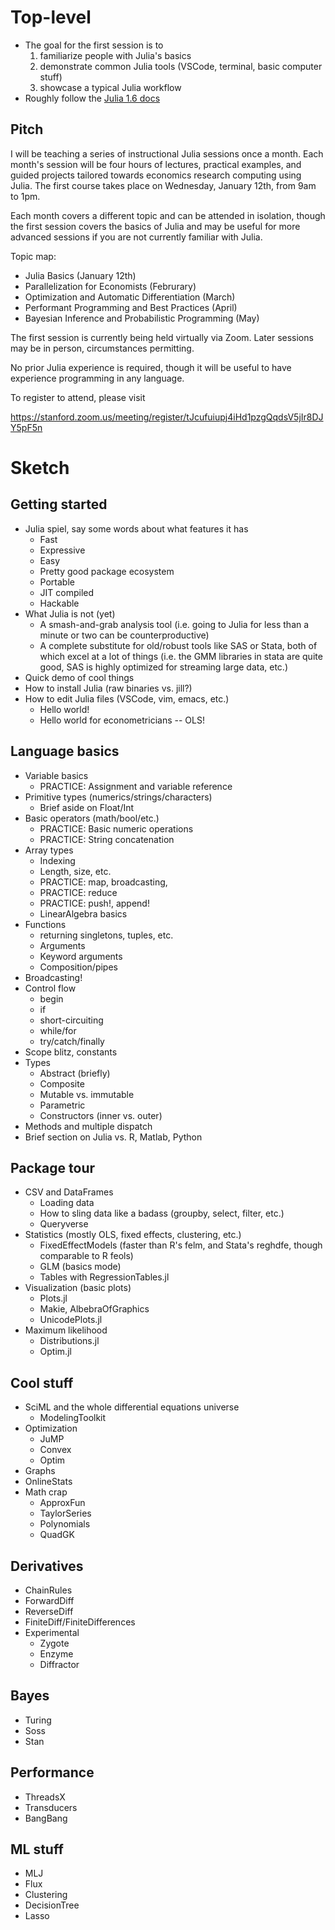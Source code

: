 # Top-level

- The goal for the first session is to 
    1. familiarize people with Julia's basics
    2. demonstrate common Julia tools (VSCode, terminal, basic computer stuff)
    3. showcase a typical Julia workflow
- Roughly follow the [Julia 1.6 docs](https://docs.julialang.org/en/v1.6/)

## Pitch

I will be teaching a series of instructional Julia sessions once a month. Each month's session will be four hours of lectures, practical examples, and guided projects tailored towards economics research computing using Julia. The first course takes place on Wednesday, January 12th, from 9am to 1pm.

Each month covers a different topic and can be attended in isolation, though the first session covers the basics of Julia and may be useful for more advanced sessions if you are not currently familiar with Julia.

Topic map:

- Julia Basics (January 12th)
- Parallelization for Economists (Februrary)
- Optimization and Automatic Differentiation (March)
- Performant Programming and Best Practices (April)
- Bayesian Inference and Probabilistic Programming (May)

The first session is currently being held virtually via Zoom. Later sessions may be in person, circumstances permitting. 

No prior Julia experience is required, though it will be useful to have experience programming in any language.

To register to attend, please visit

https://stanford.zoom.us/meeting/register/tJcufuiupj4iHd1pzgQqdsV5jIr8DJY5pF5n

# Sketch

## Getting started

- Julia spiel, say some words about what features it has
    - Fast
    - Expressive
    - Easy
    - Pretty good package ecosystem
    - Portable
    - JIT compiled
    - Hackable
- What Julia is not (yet)
    - A smash-and-grab analysis tool (i.e. going to Julia for less than a minute or two can be counterproductive)
    - A complete substitute for old/robust tools like SAS or Stata, both of which excel at a lot of things (i.e. the GMM libraries in stata are quite good, SAS is highly optimized for streaming large data, etc.)
- Quick demo of cool things
- How to install Julia (raw binaries vs. jill?)
- How to edit Julia files (VSCode, vim, emacs, etc.)
    - Hello world!
    - Hello world for econometricians -- OLS!

## Language basics

- Variable basics
    - PRACTICE: Assignment and variable reference
- Primitive types (numerics/strings/characters)
    - Brief aside on Float/Int
- Basic operators (math/bool/etc.)
    - PRACTICE: Basic numeric operations
    - PRACTICE: String concatenation
- Array types
    - Indexing
    - Length, size, etc.
    - PRACTICE: map, broadcasting, 
    - PRACTICE: reduce
    - PRACTICE: push!, append!
    - LinearAlgebra basics
- Functions
    - returning singletons, tuples, etc.
    - Arguments
    - Keyword arguments
    - Composition/pipes
- Broadcasting!
- Control flow
    - begin
    - if
    - short-circuiting
    - while/for
    - try/catch/finally
- Scope blitz, constants
- Types
    - Abstract (briefly)
    - Composite
    - Mutable vs. immutable
    - Parametric
    - Constructors (inner vs. outer)
- Methods and multiple dispatch
- Brief section on Julia vs. R, Matlab, Python

## Package tour

- CSV and DataFrames
    - Loading data
    - How to sling data like a badass (groupby, select, filter, etc.)
    - Queryverse
- Statistics (mostly OLS, fixed effects, clustering, etc.)
    - FixedEffectModels (faster than R's felm, and Stata's reghdfe, though comparable to R feols)
    - GLM (basics mode)
    - Tables with RegressionTables.jl
- Visualization (basic plots)
    - Plots.jl
    - Makie, AlbebraOfGraphics
    - UnicodePlots.jl
- Maximum likelihood
    - Distributions.jl
    - Optim.jl

## Cool stuff

- SciML and the whole differential equations universe
    - ModelingToolkit
- Optimization
    - JuMP
    - Convex
    - Optim
- Graphs
- OnlineStats
- Math crap
    - ApproxFun
    - TaylorSeries
    - Polynomials
    - QuadGK

## Derivatives

- ChainRules
- ForwardDiff
- ReverseDiff
- FiniteDiff/FiniteDifferences
- Experimental
    - Zygote
    - Enzyme
    - Diffractor


## Bayes

- Turing
- Soss
- Stan

## Performance

- ThreadsX
- Transducers
- BangBang

## ML stuff

- MLJ
- Flux
- Clustering
- DecisionTree
- Lasso